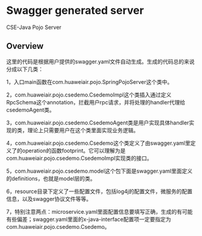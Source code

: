 # Swagger generated server

CSE-Java Pojo Server


## Overview
这里的代码是根据用户提供的swagger.yaml文件自动生成。生成的代码总的来说分成以下几类：

1，入口main函数在com.huaweiair.pojo.SpringPojoServer这个类中。

2，com.huaweiair.pojo.csedemo.CsedemoImpl这个类插入通过定义RpcSchema这个annotation，拦截用户rpc请求，并将处理的handler代理给csedemoAgent类。

3，com.huaweiair.pojo.csedemo.CsedemoAgent类是用户实现具体handler实现的类，理论上只需要用户在这个类里面实现业务逻辑。

4，com.huaweiair.pojo.csedemo.Csedemo这个类定义了由swagger.yaml里定义了的operation的函数footprint。它可以理解为是com.huaweiair.pojo.csedemo.CsedemoImpl实现类的接口。

5，com.huaweiair.pojo.csedemo.model这个包下面是swagger.yaml里面定义的definitions，也就是model层的类。

6，resource目录下定义了一些配置文件，包括log4j的配置文件，微服务的配置信息，以及swagger协议文件等等。

7，特别注意两点：microservice.yaml里面配置信息要填写正确，生成的有可能有些偏差；swagger.yaml里面的x-java-interface配置项一定要指定为com.huaweiair.pojo.csedemo.Csedemo。